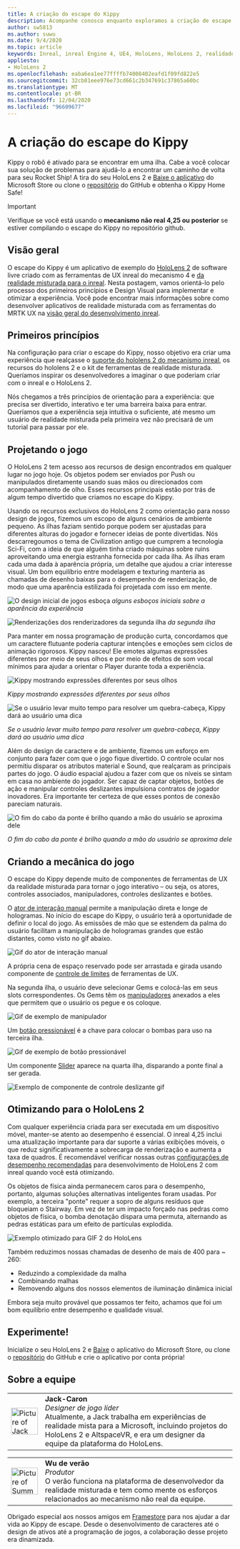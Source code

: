 ```yaml
---
title: A criação do escape do Kippy
description: Acompanhe conosco enquanto exploramos a criação de escape do Kippy para o HoloLens 2 em um mecanismo inreal.
author: sw5813
ms.author: suwu
ms.date: 9/4/2020
ms.topic: article
keywords: Inreal, inreal Engine 4, UE4, HoloLens, HoloLens 2, realidade misturada, implantar em dispositivo, PC, documentação, headset de realidade misturada, headset de realidade mista do Windows, headset da realidade virtual
appliesto:
- HoloLens 2
ms.openlocfilehash: eaba6ea1ee77ffffb74008402eafd1f09fd822e5
ms.sourcegitcommit: 32cb81eee976e73cd661c2b347691c37865a60bc
ms.translationtype: MT
ms.contentlocale: pt-BR
ms.lasthandoff: 12/04/2020
ms.locfileid: "96609677"
---
```

# <a name="the-making-of-kippys-escape"></a>A criação do escape do Kippy

Kippy o robô é ativado para se encontrar em uma ilha. Cabe a você colocar sua solução de problemas para ajudá-lo a encontrar um caminho de volta para seu Rocket Ship! A tira do seu HoloLens 2 e [Baixe o aplicativo](https://www.microsoft.com/p/kippys-escape/9nbd7gl86vkd) do Microsoft Store ou clone o [repositório](https://github.com/microsoft/MixedReality-Unreal-KippysEscape) do GitHub e obtenha o Kippy Home Safe!  

> [!IMPORTANT]
> Verifique se você está usando o **mecanismo não real 4,25 ou posterior** se estiver compilando o escape do Kippy no repositório github.

## <a name="overview"></a>Visão geral

O escape do Kippy é um aplicativo de exemplo do [HoloLens 2](https://docs.microsoft.com/hololens/hololens2-hardware) de software livre criado com as ferramentas de UX inreal do mecanismo 4 e [da realidade misturada para o inreal](https://github.com/microsoft/MixedReality-UXTools-Unreal). Nesta postagem, vamos orientá-lo pelo processo dos primeiros princípios e Design Visual para implementar e otimizar a experiência. Você pode encontrar mais informações sobre como desenvolver aplicativos de realidade misturada com as ferramentas do MRTK UX na [visão geral do desenvolvimento inreal](unreal-development-overview.md).

## <a name="first-principles"></a>Primeiros princípios 

Na configuração para criar o escape do Kippy, nosso objetivo era criar uma experiência que realçasse o [suporte do hololens 2 do mecanismo inreal](https://docs.unrealengine.com/Platforms/AR/HoloLens2/index.html), os recursos do hololens 2 e o kit de ferramentas de realidade misturada. Queríamos inspirar os desenvolvedores a imaginar o que poderiam criar com o inreal e o HoloLens 2.  

Nós chegamos a três princípios de orientação para a experiência: que precisa ser divertido, interativo e ter uma barreira baixa para entrar. Queríamos que a experiência seja intuitiva o suficiente, até mesmo um usuário de realidade misturada pela primeira vez não precisará de um tutorial para passar por ele.  

## <a name="designing-the-game"></a>Projetando o jogo 

O HoloLens 2 tem acesso aos recursos de design encontrados em qualquer lugar no jogo hoje. Os objetos podem ser enviados por Push ou manipulados diretamente usando suas mãos ou direcionados com acompanhamento de olho. Esses recursos principais estão por trás de algum tempo divertido que criamos no escape do Kippy.  

Usando os recursos exclusivos do HoloLens 2 como orientação para nosso design de jogos, fizemos um escopo de alguns cenários de ambiente pequeno. As ilhas faziam sentido porque podem ser ajustadas para diferentes alturas do jogador e fornecer ideias de ponte divertidas. Nós descarregoumos o tema de Civilization antigo que cumprem a tecnologia Sci-Fi, com a ideia de que alguém tinha criado máquinas sobre ruins aproveitando uma energia estranha fornecida por cada ilha. As ilhas eram cada uma dada à aparência própria, um detalhe que ajudou a criar interesse visual. Um bom equilíbrio entre modelagem e texturing manteria as chamadas de desenho baixas para o desempenho de renderização, de modo que uma aparência estilizada foi projetada com isso em mente. 

![O design inicial de jogos esboça ](images/kippys-escape/kippys-escape-img-01.png)
 *alguns esboços iniciais sobre a aparência da experiência*

![Renderizações dos renderizadores da segunda ilha ](images/kippys-escape/kippys-escape-img-02.png)
 *da segunda ilha*

Para manter em nossa programação de produção curta, concordamos que um caractere flutuante poderia capturar intenções e emoções sem ciclos de animação rigorosos. Kippy nasceu! Ele emotes algumas expressões diferentes por meio de seus olhos e por meio de efeitos de som vocal mínimos para ajudar a orientar o Player durante toda a experiência. 

![Kippy mostrando expressões diferentes por seus olhos](images/kippys-escape/kippys-escape-img-03.gif)

*Kippy mostrando expressões diferentes por seus olhos*

![Se o usuário levar muito tempo para resolver um quebra-cabeça, Kippy dará ao usuário uma dica](images/kippys-escape/kippys-escape-img-04.gif)

*Se o usuário levar muito tempo para resolver um quebra-cabeça, Kippy dará ao usuário uma dica*

Além do design de caractere e de ambiente, fizemos um esforço em conjunto para fazer com que o jogo fique divertido. O controle ocular nos permitiu disparar os atributos material e Sound, que realçaram as principais partes do jogo. O áudio espacial ajudou a fazer com que os níveis se sintam em casa no ambiente do jogador. Ser capaz de captar objetos, botões de ação e manipular controles deslizantes impulsiona contratos de jogador inovadores. Era importante ter certeza de que esses pontos de conexão pareciam naturais. 

![O fim do cabo da ponte é brilho quando a mão do usuário se aproxima dele](images/kippys-escape/kippys-escape-img-05.gif)

*O fim do cabo da ponte é brilho quando a mão do usuário se aproxima dele*

## <a name="building-the-game-mechanics"></a>Criando a mecânica do jogo 

O escape do Kippy depende muito de componentes de ferramentas de UX da realidade misturada para tornar o jogo interativo – ou seja, os atores, controles associados, manipuladores, controles deslizantes e botões.   

O [ator de interação manual](https://microsoft.github.io/MixedReality-UXTools-Unreal/version/public/0.9.x/Docs/HandInteraction.html) permite a manipulação direta e longe de hologramas. No início do escape do Kippy, o usuário terá a oportunidade de definir o local do jogo. As emissões de mão que se estendem da palma do usuário facilitam a manipulação de hologramas grandes que estão distantes, como visto no gif abaixo.  

![Gif do ator de interação manual](images/kippys-escape/kippys-escape-img-06.gif)

A própria cena de espaço reservado pode ser arrastada e girada usando componente de [controle de limites](https://microsoft.github.io/MixedReality-UXTools-Unreal/version/public/0.9.x/Docs/BoundsControl.html) de ferramentas de UX.  

Na segunda ilha, o usuário deve selecionar Gems e colocá-las em seus slots correspondentes. Os Gems têm os [manipuladores](https://microsoft.github.io/MixedReality-UXTools-Unreal/version/public/0.9.x/Docs/Manipulator.html) anexados a eles que permitem que o usuário os pegue e os coloque. 

![Gif de exemplo de manipulador](images/kippys-escape/kippys-escape-img-07.gif)

Um [botão pressionável](https://microsoft.github.io/MixedReality-UXTools-Unreal/version/public/0.9.x/Docs/PressableButton.html) é a chave para colocar o bombas para uso na terceira ilha.  

![Gif de exemplo de botão pressionável](images/kippys-escape/kippys-escape-img-08.gif)

Um componente [Slider](https://microsoft.github.io/MixedReality-UXTools-Unreal/version/public/0.9.x/Docs/PinchSlider.html) aparece na quarta ilha, disparando a ponte final a ser gerada.  

![Exemplo de componente de controle deslizante gif](images/kippys-escape/kippys-escape-img-09.gif) 

## <a name="optimizing-for-hololens-2"></a>Otimizando para o HoloLens 2 

Com qualquer experiência criada para ser executada em um dispositivo móvel, manter-se atento ao desempenho é essencial. O inreal 4,25 inclui uma atualização importante para dar suporte a várias exibições móveis, o que reduz significativamente a sobrecarga de renderização e aumenta a taxa de quadros. É recomendável verificar nossas outras [configurações de desempenho recomendadas](performance-recommendations-for-unreal.md) para desenvolvimento de HoloLens 2 com inreal quando você está otimizando.  

Os objetos de física ainda permanecem caros para o desempenho, portanto, algumas soluções alternativas inteligentes foram usadas. Por exemplo, a terceira "ponte" requer a sopro de alguns resíduos que bloqueiam o Stairway. Em vez de ter um impacto forçado nas pedras como objetos de física, o bomba denotação dispara uma permuta, alternando as pedras estáticas para um efeito de partículas explodida. 

![Exemplo otimizado para GIF 2 do HoloLens](images/kippys-escape/kippys-escape-img-10.gif) 

Também reduzimos nossas chamadas de desenho de mais de 400 para ~ 260: 
* Reduzindo a complexidade da malha
* Combinando malhas
* Removendo alguns dos nossos elementos de iluminação dinâmica inicial

Embora seja muito provável que possamos ter feito, achamos que foi um bom equilíbrio entre desempenho e qualidade visual.  

## <a name="try-it-out"></a>Experimente! 

Inicialize o seu HoloLens 2 e [Baixe](https://www.microsoft.com/p/kippys-escape/9nbd7gl86vkd) o aplicativo do Microsoft Store, ou clone o [repositório](https://github.com/microsoft/MixedReality-Unreal-KippysEscape) do GitHub e crie o aplicativo por conta própria!  

## <a name="about-the-team"></a>Sobre a equipe

<table style="border-collapse:collapse" padding-left="0px">
<tr>
<td style="border-style: none" width="60"><img alt="Picture of Jack Caron" width="60" height="60" src="images/kippys-escape/jack-caron.jpg"></td>
<td style="border-style: none"><b>Jack-Caron</b><br><i>Designer de jogo líder</i><br>Atualmente, a Jack trabalha em experiências de realidade mista para a Microsoft, incluindo projetos do HoloLens 2 e AltspaceVR, e era um designer da equipe da plataforma do HoloLens.</td>
</tr>
</table>

<table style="border-collapse:collapse" padding-left="0px">
<tr>
<td style="border-style: none" width="60"><img alt="Picture of Summer Wu" width="60" height="60" src="images/kippys-escape/summer-wu.jpg"></td>
<td style="border-style: none"><b>Wu de verão</b><br><i>Produtor</i><br>O verão funciona na plataforma de desenvolvedor da realidade misturada e tem como mente os esforços relacionados ao mecanismo não real da equipe.</td>
</tr>
</table>

Obrigado especial aos nossos amigos em [Framestore](https://www.framestore.com/) para nos ajudar a dar vida ao Kippy de escape. Desde o desenvolvimento de caracteres até o design de ativos até a programação de jogos, a colaboração desse projeto era dinamizada.  